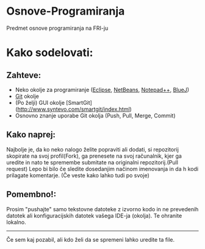 ﻿Osnove-Programiranja
====================

Predmet osnove programiranja na FRI-ju


Kako sodelovati:
================
Zahteve:
--------
* Neko okolje za programiranje ([Eclipse](http://www.eclipse.org/downloads/packages/eclipse-classic-421/junosr1), [NetBeans](http://netbeans.org/downloads/), [Notepad++](http://notepad-plus-plus.org/download/v6.2.html), [BlueJ](http://www.bluej.org/download/download.html))
* [Git](http://git-scm.com/) okolje
* (Po želji) GUI okolje [SmartGit] (http://www.syntevo.com/smartgit/index.html)
* Osnovno znanje uporabe Git okolja (Push, Pull, Merge, Commit)

Kako naprej:
------------
Najbolje je, da ko neko nalogo želite popraviti ali dodati, si repozitorij skopirate na svoj profil(Fork), ga prenesete na svoj računalnik, kjer ga uredite in nato te spremembe submitate na originalni repozitorij.(Pull request)
Lepo bi bilo če sledite dosedanjim načinom imenovanja in da h kodi prilagate komentarje. (Če veste kako lahko tudi po svoje)

Pomembno!:
------------
Prosim "pushajte" samo tekstovne datoteke z izvorno kodo in ne prevedenih datotek ali konfiguracijskih datotek vašega IDE-ja (okolja).
Te ohranite lokalno.

-------------
Če sem kaj pozabil, ali kdo želi da se spremeni lahko uredite ta file.